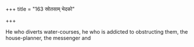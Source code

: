+++
title = "163 स्रोतसाम् भेदको"

+++

He who diverts water-courses, he who is addicted to obstructing them, the house-planner, the messenger and 